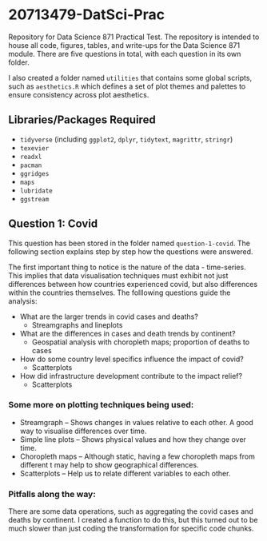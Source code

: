 # 20713479-DatSci-Prac
Repository for Data Science 871 Practical Test. The repository is intended to house all code, figures, tables, and write-ups for the Data Science 871 module. There are five questions in total, with each question in its own folder.

I also created a folder named `utilities` that contains some global scripts, such as `aesthetics.R` which defines a set of plot themes and palettes to ensure consistency across plot aesthetics.

##  Libraries/Packages Required
* `tidyverse` (including `ggplot2`, `dplyr`, `tidytext`, `magrittr`, `stringr`)
* `texevier`
* `readxl`
* `pacman`
* `ggridges`
* `maps`
* `lubridate`
* `ggstream`

##  Question 1: Covid
This question has been stored in the folder named `question-1-covid`. The following section explains step by step how the questions were answered.

The first important thing to notice is the nature of the data - time-series. This implies that data visualisation techniques must exhibit not just differences between how countries experienced covid, but also differences within the countries themselves. The folllowing questions guide the analysis:
* What are the larger trends in covid cases and deaths?
  * Streamgraphs and lineplots
* What are the differences in cases and death trends by continent?
  * Geospatial analysis with choropleth maps; proportion of deaths to cases
* How do some country level specifics influence the impact of covid?
  * Scatterplots
* How did infrastructure development contribute to the impact relief?
  * Scatterplots


### Some more on plotting techniques being used:
* Streamgraph – Shows changes in values relative to each other. A good way to visualise differences over time.
* Simple line plots – Shows physical values and how they change over time.
* Choropleth maps – Although static, having a few choropleth maps from different t may help to show geographical differences.
* Scatterplots – Help us to relate different variables to each other.

### Pitfalls along the way:
There are some data operations, such as aggregating the covid cases and deaths by continent. I created a function to do this, but this turned out to be much slower than just coding the transformation for specific code chunks.
